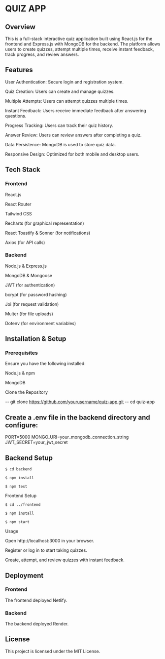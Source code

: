 # QUIZ APP

## Overview

This is a full-stack interactive quiz application built using React.js for the frontend and Express.js with MongoDB for the backend. The platform allows users to create quizzes, attempt multiple times, receive instant feedback, track progress, and review answers.

## Features

User Authentication: Secure login and registration system.

Quiz Creation: Users can create and manage quizzes.

Multiple Attempts: Users can attempt quizzes multiple times.

Instant Feedback: Users receive immediate feedback after answering questions.

Progress Tracking: Users can track their quiz history.

Answer Review: Users can review answers after completing a quiz.

Data Persistence: MongoDB is used to store quiz data.

Responsive Design: Optimized for both mobile and desktop users.

## Tech Stack

### Frontend

React.js

React Router

Tailwind CSS

Recharts (for graphical representation)

React Toastify & Sonner (for notifications)

Axios (for API calls)

### Backend

Node.js & Express.js

MongoDB & Mongoose

JWT (for authentication)

bcrypt (for password hashing)

Joi (for request validation)

Multer (for file uploads)

Dotenv (for environment variables)

## Installation & Setup

### Prerequisites

Ensure you have the following installed:

Node.js & npm

MongoDB

Clone the Repository

-- git clone https://github.com/yourusername/quiz-app.git
-- cd quiz-app

## Create a .env file in the backend directory and configure:

PORT=5000
MONGO_URI=your_mongodb_connection_string
JWT_SECRET=your_jwt_secret

## Backend Setup

```terminal
$ cd backend

$ npm install

$ npm test
```

Frontend Setup
```terminal
$ cd ../frontend

$ npm install

$ npm start
```

Usage

Open http://localhost:3000 in your browser.

Register or log in to start taking quizzes.

Create, attempt, and review quizzes with instant feedback.


## Deployment

### Frontend

The frontend deployed Netlify.

### Backend

The backend deployed Render.


## License

This project is licensed under the MIT License.
